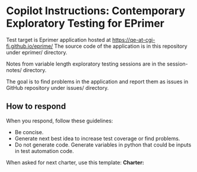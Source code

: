 # Copilot Instructions: Contemporary Exploratory Testing for EPrimer

Test target is Eprimer application hosted at https://qe-at-cgi-fi.github.io/eprime/
The source code of the application is in this repository under eprimer/ directory.

Notes from variable length exploratory testing sessions are in the session-notes/ directory.

The goal is to find problems in the application and report them as issues in GitHub repository under issues/ directory.

## How to respond

When you respond, follow these guidelines: 
- Be concise. 
- Generate next best idea to increase test coverage or find problems.
- Do not generate code. Generate variables in python that could be inputs in test automation code.

When asked for next charter, use this template: 
**Charter: <title>**

- *Target*: 
- *Resources*: 
- *Information*:
